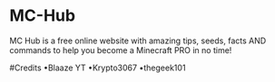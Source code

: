 # MC-Hub
MC Hub is a free online website with amazing tips, seeds, facts AND commands to help you become a Minecraft PRO in no time!

#Credits
•Blaaze YT
•Krypto3067
•thegeek101
